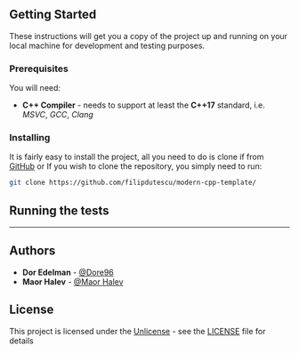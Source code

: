 ## Getting Started

These instructions will get you a copy of the project up and running on your local
machine for development and testing purposes.

### Prerequisites

You will need:

* **C++ Compiler** - needs to support at least the **C++17** standard, i.e. *MSVC*,
*GCC*, *Clang*

### Installing

It is fairly easy to install the project, all you need to do is clone if from
[GitHub](https://github.com/dore96/Facebook_like_social_network) or
If you wish to clone the repository, you simply need to run:

```bash
git clone https://github.com/filipdutescu/modern-cpp-template/
```

## Running the tests
---

## Authors
* **Dor Edelman** - [@Dore96](https://github.com/dore96)
* **Maor Halev** - [@Maor Halev](https://github.com/MaorHalev)

## License

This project is licensed under the [Unlicense](https://unlicense.org/) - see the
[LICENSE](LICENSE) file for details
